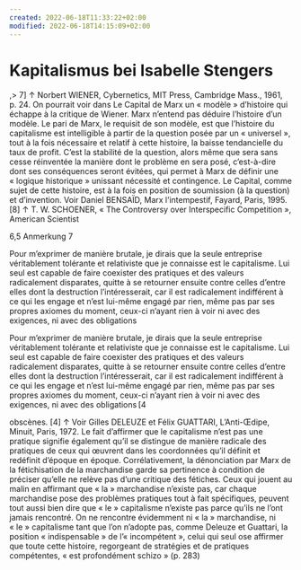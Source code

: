 ```yaml
---
created: 2022-06-18T11:33:22+02:00
modified: 2022-06-18T14:15:09+02:00
---
```


# Kapitalismus bei Isabelle Stengers

,> 7] ↑ Norbert WIENER, Cybernetics, MIT Press, Cambridge Mass., 1961, p. 24. On pourrait voir dans Le Capital de Marx un « modèle » d’histoire qui échappe à la critique de Wiener. Marx n’entend pas déduire l’histoire d’un modèle. Le pari de Marx, le requisit de son modèle, est que l’histoire du capitalisme est intelligible à partir de la question posée par un « universel », tout à la fois nécessaire et relatif à cette histoire, la baisse tendancielle du taux de profit. C’est la stabilité de la question, alors même que sera sans cesse réinventée la manière dont le problème en sera posé, c’est-à-dire dont ses conséquences seront évitées, qui permet à Marx de définir une « logique historique » unissant nécessité et contingence. Le Capital, comme sujet de cette histoire, est à la fois en position de soumission (à la question) et d’invention. Voir Daniel BENSAÏD, Marx l’intempestif, Fayard, Paris, 1995.
[8] ↑ T. W. SCHOENER, « The Controversy over Interspecific Competition », American Scientist

6,5 Anmerkung 7



Pour m’exprimer de manière brutale, je dirais que la seule entreprise véritablement tolérante et relativiste que je connaisse est le capitalisme. Lui seul est capable de faire coexister des pratiques et des valeurs radicalement disparates, quitte à se retourner ensuite contre celles d’entre elles dont la destruction l’intéresserait, car il est radicalement indifférent à ce qui les engage et n’est lui-même engagé par rien, même pas par ses propres axiomes du moment, ceux-ci n’ayant rien à voir ni avec des exigences, ni avec des obligations


Pour m’exprimer de manière brutale, je dirais que la seule entreprise véritablement tolérante et relativiste que je connaisse est le capitalisme. Lui seul est capable de faire coexister des pratiques et des valeurs radicalement disparates, quitte à se retourner ensuite contre celles d’entre elles dont la destruction l’intéresserait, car il est radicalement indifférent à ce qui les engage et n’est lui-même engagé par rien, même pas par ses propres axiomes du moment, ceux-ci n’ayant rien à voir ni avec des exigences, ni avec des obligations [4


obscènes.
[4] ↑ Voir Gilles DELEUZE et Félix GUATTARI, L’Anti-Œdipe, Minuit, Paris, 1972. Le fait d’affirmer que le capitalisme n’est pas une pratique signifie également qu’il se distingue de manière radicale des pratiques de ceux qui œuvrent dans les coordonnées qu’il définit et redéfinit d’époque en époque. Corrélativement, la dénonciation par Marx de la fétichisation de la marchandise garde sa pertinence à condition de préciser qu’elle ne relève pas d’une critique des fétiches. Ceux qui jouent au malin en affirmant que « la » marchandise n’existe pas, car chaque marchandise pose des problèmes pratiques tout à fait spécifiques, peuvent tout aussi bien dire que « le » capitalisme n’existe pas parce qu’ils ne l’ont jamais rencontré. On ne rencontre évidemment ni « la » marchandise, ni « le » capitalisme tant que l’on n’adopte pas, comme Deleuze et Guattari, la position « indispensable » de l’« incompétent », celui qui seul ose affirmer que toute cette histoire, regorgeant de stratégies et de pratiques compétentes, « est profondément schizo » (p. 283)
